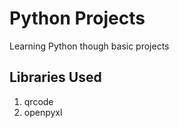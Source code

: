 # Python Projects
Learning Python though basic projects

## Libraries Used
1.  qrcode
2.  openpyxl

